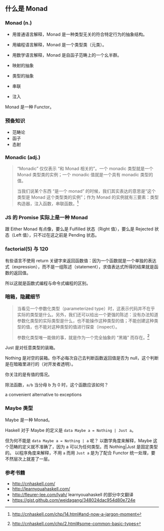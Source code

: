 ## 什么是 Monad

### Monad (n.)

- 用普通语言解释，Monad 是一种类型无关的符合特定行为的抽象结构。
- 用编程语言解释，Monad 是一个类型类（元类）。
- 用数学语言解释，Monad 是自函子范畴上的一个幺半群。

- 映射的抽象
- 类型的抽象

- 串联
- 注入

Monad 是一种 Functor。

### 预备知识

- 范畴论
- 函子
- 态射

### Monadic (adj.)

> “Monadic” 仅仅表示 “和 Monad 相关的”。一个 monadic 类型就是一个 Monad 类型类的实例；一个 monadic 值就是一个具有 monadic 类型的值。
>
> 当我们说某个东西 “是一个 monad” 的时候，我们其实表达的意思是“这个类型是 Monad 这个类型类的实例”；作为 Monad 的实例就有三要素：类型构造器，注入函数，串联函数。[^1]

[^1]: http://cnhaskell.com/chp/14.html#and-now-a-jargon-moment


### JS 的 Promise 实际上是一种 Monad

跟 Either Monad 有点像，要么是 Fulfilled 状态（Right 值），要么是 Rejected 状态（Left 值），只不过在这之前是 Pending 状态。

### factorial(5) 与 120

有些语言不使用 return 关键字来返回函数值：因为一个函数就是一个单独的表达式（expression），而不是一组陈述（statement），求值表达式所得的结果就是函数的返回值。

所以这就是函数式编程与命令式编程的区别。


### 暗箱，隐藏细节

>当看见一个参数化类型（parameterized type）时，这表示代码并不在乎实际的类型是什么。另外，我们还可以给出一个更强的陈述：没有办法知道参数化类型的实际类型是什么，也不能操作这种类型的值；不能创建这种类型的值，也不能对这种类型的值进行探查（inspect）。
>
>参数化类型唯一能做的事，就是作为一个完全抽象的 “黑箱” 而存在。[^2]

[^2]: http://cnhaskell.com/chp/2.html#some-common-basic-types

Just 是对任意类型的装箱。

Nothing 是对空的装箱。你不必每次自己去判断函数返回值是否为 null，这个判断是在暗箱里进行的（对开发者透明）。

你关注的是有值的情况。

除法函数，`a/b` 当分母 b 为 0 时，这个函数应该如何？

a convenient alternative to exceptions


### Maybe 类型

Maybe 是一种 Monad。

Haskell 对于 Maybe 的定义是 `data Maybe a = Nothing | Just a`。

但为何不能是 `data Maybe a = Nothing | a` 呢？
以数学角度来解释，Maybe 这个范畴的定义就不准确了，因为 a 可以为任何类型。而 Nothing|Just 是固定类型的。
以程序角度来解释，不用 `a` 而用 `Just a` 是为了配合 Functor 统一处理，要不然层次上就差了一层。


### 参考书籍

- http://cnhaskell.com/
- http://learnyouahaskell.com/
- http://fleurer-lee.com/lyah/   learnyouahaskell 的部分中文翻译
- https://gist.github.com/weidagang/348024dac954d80e724e
